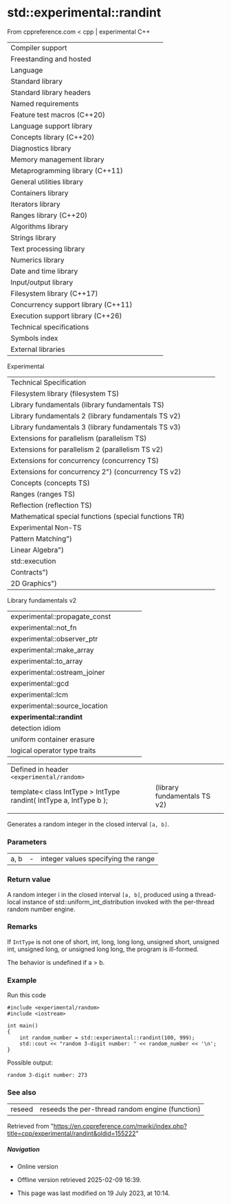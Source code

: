 # std::experimental::randint

From cppreference.com
< cpp‎ | experimental
C++

|  |  |  |  |  |
| --- | --- | --- | --- | --- |
| Compiler support | | | | |
| Freestanding and hosted | | | | |
| Language | | | | |
| Standard library | | | | |
| Standard library headers | | | | |
| Named requirements | | | | |
| Feature test macros (C++20) | | | | |
| Language support library | | | | |
| Concepts library (C++20) | | | | |
| Diagnostics library | | | | |
| Memory management library | | | | |
| Metaprogramming library (C++11) | | | | |
| General utilities library | | | | |
| Containers library | | | | |
| Iterators library | | | | |
| Ranges library (C++20) | | | | |
| Algorithms library | | | | |
| Strings library | | | | |
| Text processing library | | | | |
| Numerics library | | | | |
| Date and time library | | | | |
| Input/output library | | | | |
| Filesystem library (C++17) | | | | |
| Concurrency support library (C++11) | | | | |
| Execution support library (C++26) | | | | |
| Technical specifications | | | | |
| Symbols index | | | | |
| External libraries | | | | |

Experimental

|  |  |  |  |  |
| --- | --- | --- | --- | --- |
| Technical Specification | | | | |
| Filesystem library (filesystem TS) | | | | |
| Library fundamentals (library fundamentals TS) | | | | |
| Library fundamentals 2 (library fundamentals TS v2) | | | | |
| Library fundamentals 3 (library fundamentals TS v3) | | | | |
| Extensions for parallelism (parallelism TS) | | | | |
| Extensions for parallelism 2 (parallelism TS v2) | | | | |
| Extensions for concurrency (concurrency TS) | | | | |
| Extensions for concurrency 2") (concurrency TS v2) | | | | |
| Concepts (concepts TS) | | | | |
| Ranges (ranges TS) | | | | |
| Reflection (reflection TS) | | | | |
| Mathematical special functions (special functions TR) | | | | |
| Experimental Non-TS | | | | |
| Pattern Matching") | | | | |
| Linear Algebra") | | | | |
| std::execution | | | | |
| Contracts") | | | | |
| 2D Graphics") | | | | |

Library fundamentals v2

|  |  |  |  |  |
| --- | --- | --- | --- | --- |
| experimental::propagate_const | | | | |
| experimental::not_fn | | | | |
| experimental::observer_ptr | | | | |
| experimental::make_array | | | | |
| experimental::to_array | | | | |
| experimental::ostream_joiner | | | | |
| experimental::gcd | | | | |
| experimental::lcm | | | | |
| experimental::source_location | | | | |
| ****experimental::randint**** | | | | |
| detection idiom | | | | |
| uniform container erasure | | | | |
| logical operator type traits | | | | |

|  |  |  |
| --- | --- | --- |
| Defined in header `<experimental/random>` |  |  |
| template< class IntType >  IntType randint( IntType a, IntType b ); |  | (library fundamentals TS v2) |
|  |  |  |

Generates a random integer in the closed interval `[a, b]`.

### Parameters

|  |  |  |
| --- | --- | --- |
| a, b | - | integer values specifying the range |

### Return value

A random integer i in the closed interval `[a, b]`, produced using a thread-local instance of std::uniform_int_distribution<IntType> invoked with the per-thread random number engine.

### Remarks

If `IntType` is not one of short, int, long, long long, unsigned short, unsigned int, unsigned long, or unsigned long long, the program is ill-formed.

The behavior is undefined if a > b.

### Example

Run this code

```
#include <experimental/random>
#include <iostream>
 
int main()
{
    int random_number = std::experimental::randint(100, 999);
    std::cout << "random 3-digit number: " << random_number << '\n';
}

```

Possible output:

```
random 3-digit number: 273

```

### See also

|  |  |
| --- | --- |
| reseed | reseeds the per-thread random engine   (function) |

Retrieved from "<https://en.cppreference.com/mwiki/index.php?title=cpp/experimental/randint&oldid=155222>"

##### Navigation

- Online version
- Offline version retrieved 2025-02-09 16:39.

- This page was last modified on 19 July 2023, at 10:14.